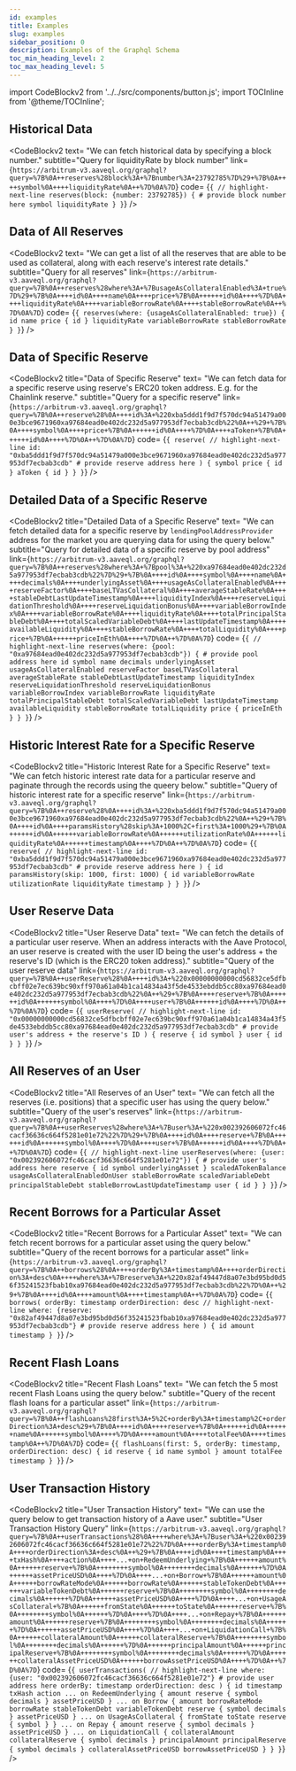 ```yaml
---
id: examples
title: Examples
slug: examples
sidebar_position: 0
description: Examples of the Graphql Schema
toc_min_heading_level: 2
toc_max_heading_level: 5
---
```

import CodeBlockv2 from '../../src/components/button.js';
import TOCInline from '@theme/TOCInline';

<TOCInline style={{}} toc={toc} />


## Historical Data

<CodeBlockv2
text= "We can fetch historical data by specifying a block number."
subtitle="Query for liquidityRate by block number"
link={`https://arbitrum-v3.aaveql.org/graphql?query=%7B%0A++reserves%28block%3A+%7Bnumber%3A+23792785%7D%29+%7B%0A++++symbol%0A++++liquidityRate%0A++%7D%0A%7D`}
code=
{`{
  // highlight-next-line
  reserves(block: {number: 23792785}) { # provide block number here
    symbol
    liquidityRate
  }
}`}
 />



## Data of All Reserves

<CodeBlockv2
text= "We can get a list of all the reserves that are able to be used as collateral, along with each reserve's interest rate details."
subtitle="Query for all reserves"
link={`https://arbitrum-v3.aaveql.org/graphql?query=%7B%0A++reserves%28where%3A+%7BusageAsCollateralEnabled%3A+true%7D%29+%7B%0A++++id%0A++++name%0A++++price+%7B%0A++++++id%0A++++%7D%0A++++liquidityRate%0A++++variableBorrowRate%0A++++stableBorrowRate%0A++%7D%0A%7D`}
code=
{`{
  reserves(where: {usageAsCollateralEnabled: true}) {
    id
    name
    price {
      id
    }
    liquidityRate
    variableBorrowRate
    stableBorrowRate
  }
}`}
 />

## Data of Specific Reserve

<CodeBlockv2
title="Data of Specific Reserve"
text= "We can fetch data for a specific reserve using reserve's ERC20 token address. E.g. for the Chainlink reserve."
subtitle="Query for a specific reserve"
link={`https://arbitrum-v3.aaveql.org/graphql?query=%7B%0A++reserve%28%0A++++id%3A+%220xba5ddd1f9d7f570dc94a51479a000e3bce9671960xa97684ead0e402dc232d5a977953df7ecbab3cdb%22%0A++%29+%7B%0A++++symbol%0A++++price+%7B%0A++++++id%0A++++%7D%0A++++aToken+%7B%0A++++++id%0A++++%7D%0A++%7D%0A%7D`}
code=
{`{
  reserve(
    // highlight-next-line
    id: "0xba5ddd1f9d7f570dc94a51479a000e3bce9671960xa97684ead0e402dc232d5a977953df7ecbab3cdb" # provide reserve address here
  ) {
    symbol
    price {
      id
    }
    aToken {
      id
    }
  }
}`}
 />

## Detailed Data of a Specific Reserve

<CodeBlockv2
title="Detailed Data of a Specific Reserve"
text= "We can fetch detailed data for a specific reserve by `lendingPoolAddressProvider` address for the market you are querying data for using the query below."
subtitle="Query for detailed data of a specific reserve by pool address"
link={`https://arbitrum-v3.aaveql.org/graphql?query=%7B%0A++reserves%28where%3A+%7Bpool%3A+%220xa97684ead0e402dc232d5a977953df7ecbab3cdb%22%7D%29+%7B%0A++++id%0A++++symbol%0A++++name%0A++++decimals%0A++++underlyingAsset%0A++++usageAsCollateralEnabled%0A++++reserveFactor%0A++++baseLTVasCollateral%0A++++averageStableRate%0A++++stableDebtLastUpdateTimestamp%0A++++liquidityIndex%0A++++reserveLiquidationThreshold%0A++++reserveLiquidationBonus%0A++++variableBorrowIndex%0A++++variableBorrowRate%0A++++liquidityRate%0A++++totalPrincipalStableDebt%0A++++totalScaledVariableDebt%0A++++lastUpdateTimestamp%0A++++availableLiquidity%0A++++stableBorrowRate%0A++++totalLiquidity%0A++++price+%7B%0A++++++priceInEth%0A++++%7D%0A++%7D%0A%7D`}
code=
{`{
  // highlight-next-line
  reserves(where: {pool: "0xa97684ead0e402dc232d5a977953df7ecbab3cdb"}) { # provide pool address here
    id
    symbol
    name
    decimals
    underlyingAsset
    usageAsCollateralEnabled
    reserveFactor
    baseLTVasCollateral
    averageStableRate
    stableDebtLastUpdateTimestamp
    liquidityIndex
    reserveLiquidationThreshold
    reserveLiquidationBonus
    variableBorrowIndex
    variableBorrowRate
    liquidityRate
    totalPrincipalStableDebt
    totalScaledVariableDebt
    lastUpdateTimestamp
    availableLiquidity
    stableBorrowRate
    totalLiquidity
    price {
      priceInEth
    }
  }
}`}
 />

## Historic Interest Rate for a Specific Reserve

<CodeBlockv2
title="Historic Interest Rate for a Specific Reserve"
text= "We can fetch historic interest rate data for a particular reserve and paginate through the records using the queery below."
subtitle="Query of historic interest rate for a specific reserve"
link={`https://arbitrum-v3.aaveql.org/graphql?query=%7B%0A++reserve%28%0A++++id%3A+%220xba5ddd1f9d7f570dc94a51479a000e3bce9671960xa97684ead0e402dc232d5a977953df7ecbab3cdb%22%0A++%29+%7B%0A++++id%0A++++paramsHistory%28skip%3A+1000%2C+first%3A+1000%29+%7B%0A++++++id%0A++++++variableBorrowRate%0A++++++utilizationRate%0A++++++liquidityRate%0A++++++timestamp%0A++++%7D%0A++%7D%0A%7D`}
code=
{`{
  reserve(
    // highlight-next-line
    id: "0xba5ddd1f9d7f570dc94a51479a000e3bce9671960xa97684ead0e402dc232d5a977953df7ecbab3cdb" # provide reserve address here
  ) {
    id
    paramsHistory(skip: 1000, first: 1000) {
      id
      variableBorrowRate
      utilizationRate
      liquidityRate
      timestamp
    }
  }
}`}
 />

## User Reserve Data

<CodeBlockv2
title="User Reserve Data"
text= "We can fetch the details of a particular user reserve. When an address interacts with the Aave Protocol, an user reserve is created with the user ID being the user's address + the reserve's ID (which is the ERC20 token address)."
subtitle="Query of the user reserve data"
link={`https://arbitrum-v3.aaveql.org/graphql?query=%7B%0A++userReserve%28%0A++++id%3A+%220x00000000000cd56832ce5dfbcbff02e7ec639bc90xff970a61a04b1ca14834a43f5de4533ebddb5cc80xa97684ead0e402dc232d5a977953df7ecbab3cdb%22%0A++%29+%7B%0A++++reserve+%7B%0A++++++id%0A++++++symbol%0A++++%7D%0A++++user+%7B%0A++++++id%0A++++%7D%0A++%7D%0A%7D`}
code=
{`{
  userReserve(
    // highlight-next-line
    id: "0x00000000000cd56832ce5dfbcbff02e7ec639bc90xff970a61a04b1ca14834a43f5de4533ebddb5cc80xa97684ead0e402dc232d5a977953df7ecbab3cdb" # provide user's address + the reserve's ID
  ) {
    reserve {
      id
      symbol
    }
    user {
      id
    }
  }
}`}
 />

## All Reserves of an User

<CodeBlockv2
title="All Reserves of an User"
text= "We can fetch all the reserves (i.e. positions) that a specific user has using the query below."
subtitle="Query of the user's reserves"
link={`https://arbitrum-v3.aaveql.org/graphql?query=%7B%0A++userReserves%28where%3A+%7Buser%3A+%220x002392606072fc46cacf36636c664f5281e01e72%22%7D%29+%7B%0A++++id%0A++++reserve+%7B%0A++++++id%0A++++++symbol%0A++++%7D%0A++++user+%7B%0A++++++id%0A++++%7D%0A++%7D%0A%7D`}
code=
{`{
  // highlight-next-line
  userReserves(where: {user: "0x002392606072fc46cacf36636c664f5281e01e72"}) { # provide user's address here
    reserve {
      id
      symbol
      underlyingAsset
    }
    scaledATokenBalance
    usageAsCollateralEnabledOnUser
    stableBorrowRate
    scaledVariableDebt
    principalStableDebt
    stableBorrowLastUpdateTimestamp
    user {
      id
    }
  }
}`}
 />


## Recent Borrows for a Particular Asset

 <CodeBlockv2
title="Recent Borrows for a Particular Asset"
text= "We can fetch recent borrows for a particular asset using the query below."
subtitle="Query of the recent borrows for a particular asset"
link={`https://arbitrum-v3.aaveql.org/graphql?query=%7B%0A++borrows%28%0A++++orderBy%3A+timestamp%0A++++orderDirection%3A+desc%0A++++where%3A+%7Breserve%3A+%220x82af49447d8a07e3bd95bd0d56f35241523fbab10xa97684ead0e402dc232d5a977953df7ecbab3cdb%22%7D%0A++%29+%7B%0A++++id%0A++++amount%0A++++timestamp%0A++%7D%0A%7D`}
code=
{`{
  borrows(
    orderBy: timestamp
    orderDirection: desc
    // highlight-next-line
    where: {reserve: "0x82af49447d8a07e3bd95bd0d56f35241523fbab10xa97684ead0e402dc232d5a977953df7ecbab3cdb"} # provide reserve address here
  ) {
    id
    amount
    timestamp
  }
}`}
 />

## Recent Flash Loans

 <CodeBlockv2
title="Recent Flash Loans"
text= "We can fetch the 5 most recent Flash Loans using the query below."
subtitle="Query of the recent flash loans for a particular asset"
link={`https://arbitrum-v3.aaveql.org/graphql?query=%7B%0A++flashLoans%28first%3A+5%2C+orderBy%3A+timestamp%2C+orderDirection%3A+desc%29+%7B%0A++++id%0A++++reserve+%7B%0A++++++id%0A++++++name%0A++++++symbol%0A++++%7D%0A++++amount%0A++++totalFee%0A++++timestamp%0A++%7D%0A%7D`}
code=
{`{
  flashLoans(first: 5, orderBy: timestamp, orderDirection: desc) {
    id
    reserve {
      id
      name
      symbol
    }
    amount
    totalFee
    timestamp
  }
}`}
 />

## User Transaction History

<CodeBlockv2
title="User Transaction History"
text= "We can use the query below to get transaction history of a Aave user."
subtitle="User Transaction History Query"
link={`https://arbitrum-v3.aaveql.org/graphql?query=%7B%0A++userTransactions%28%0A++++where%3A+%7Buser%3A+%220x002392606072fc46cacf36636c664f5281e01e72%22%7D%0A++++orderBy%3A+timestamp%0A++++orderDirection%3A+desc%0A++%29+%7B%0A++++id%0A++++timestamp%0A++++txHash%0A++++action%0A++++...+on+RedeemUnderlying+%7B%0A++++++amount%0A++++++reserve+%7B%0A++++++++symbol%0A++++++++decimals%0A++++++%7D%0A++++++assetPriceUSD%0A++++%7D%0A++++...+on+Borrow+%7B%0A++++++amount%0A++++++borrowRateMode%0A++++++borrowRate%0A++++++stableTokenDebt%0A++++++variableTokenDebt%0A++++++reserve+%7B%0A++++++++symbol%0A++++++++decimals%0A++++++%7D%0A++++++assetPriceUSD%0A++++%7D%0A++++...+on+UsageAsCollateral+%7B%0A++++++fromState%0A++++++toState%0A++++++reserve+%7B%0A++++++++symbol%0A++++++%7D%0A++++%7D%0A++++...+on+Repay+%7B%0A++++++amount%0A++++++reserve+%7B%0A++++++++symbol%0A++++++++decimals%0A++++++%7D%0A++++++assetPriceUSD%0A++++%7D%0A++++...+on+LiquidationCall+%7B%0A++++++collateralAmount%0A++++++collateralReserve+%7B%0A++++++++symbol%0A++++++++decimals%0A++++++%7D%0A++++++principalAmount%0A++++++principalReserve+%7B%0A++++++++symbol%0A++++++++decimals%0A++++++%7D%0A++++++collateralAssetPriceUSD%0A++++++borrowAssetPriceUSD%0A++++%7D%0A++%7D%0A%7D`}
code=
{`{
  userTransactions(
    // highlight-next-line
    where: {user: "0x002392606072fc46cacf36636c664f5281e01e72"} # provide user address here
    orderBy: timestamp
    orderDirection: desc
  ) {
    id
    timestamp
    txHash
    action
    ... on RedeemUnderlying {
      amount
      reserve {
        symbol
        decimals
      }
      assetPriceUSD
    }
    ... on Borrow {
      amount
      borrowRateMode
      borrowRate
      stableTokenDebt
      variableTokenDebt
      reserve {
        symbol
        decimals
      }
      assetPriceUSD
    }
    ... on UsageAsCollateral {
      fromState
      toState
      reserve {
        symbol
      }
    }
    ... on Repay {
      amount
      reserve {
        symbol
        decimals
      }
      assetPriceUSD
    }
    ... on LiquidationCall {
      collateralAmount
      collateralReserve {
        symbol
        decimals
      }
      principalAmount
      principalReserve {
        symbol
        decimals
      }
      collateralAssetPriceUSD
      borrowAssetPriceUSD
    }
  }
}`}
 />
